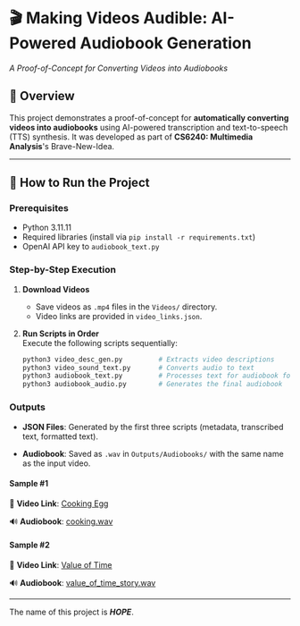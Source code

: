 # 🎬 Making Videos Audible: AI-Powered Audiobook Generation  
*A Proof-of-Concept for Converting Videos into Audiobooks*   

## 📖 Overview  
This project demonstrates a proof-of-concept for **automatically converting videos into audiobooks** using AI-powered transcription and text-to-speech (TTS) synthesis. It was developed as part of **CS6240: Multimedia Analysis**'s Brave-New-Idea.  

---

## 🚀 How to Run the Project  

### Prerequisites  
- Python 3.11.11
- Required libraries (install via `pip install -r requirements.txt`)  
- OpenAI API key to `audiobook_text.py`

### Step-by-Step Execution  
1. **Download Videos**  
   - Save videos as `.mp4` files in the `Videos/` directory.  
   - Video links are provided in `video_links.json`.  

2. **Run Scripts in Order**  
   Execute the following scripts sequentially:  
   ```bash
   python3 video_desc_gen.py         # Extracts video descriptions  
   python3 video_sound_text.py       # Converts audio to text  
   python3 audiobook_text.py         # Processes text for audiobook formatting  
   python3 audiobook_audio.py        # Generates the final audiobook  

### Outputs
- **JSON Files**: Generated by the first three scripts (metadata, transcribed text, formatted text).

- **Audiobook**: Saved as `.wav` in `Outputs/Audiobooks/` with the same name as the input video.

#### Sample #1
🎥 **Video Link**: [Cooking Egg](https://www.youtube.com/watch?v=yyi55ZrpJ0E)

🔊 **Audiobook**: [cooking.wav](https://github.com/sahajps/Video2AudioBook/blob/main/Outputs/Audiobooks/cooking.wav)

#### Sample #2  
🎥 **Video Link**: [Value of Time](https://www.youtube.com/watch?v=5g1LtbCtVhs)  

🔊 **Audiobook**: [value_of_time_story.wav](https://github.com/sahajps/Video2AudioBook/blob/main/Outputs/Audiobooks/value_of_time_story.wav)

---
The name of this project is ***HOPE***.